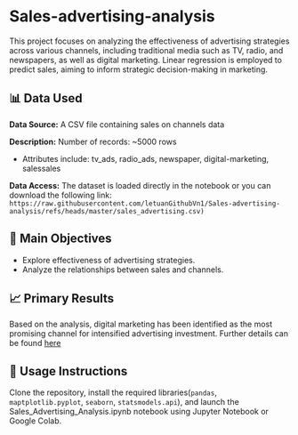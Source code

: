 # Sales-advertising-analysis
This project focuses on analyzing the effectiveness of advertising strategies across various channels, including traditional media such as TV, radio, and newspapers, as well as digital marketing. Linear regression is employed to predict sales, aiming to inform strategic decision-making in marketing.
## 📊 Data Used
**Data Source:** A CSV file containing sales on channels data 

**Description:**
   Number of records: ~5000 rows
  - Attributes include: tv_ads, radio_ads, newspaper, digital-marketing, salessales

**Data Access:** The dataset is loaded directly in the notebook or you can download the following link:  
`https://raw.githubusercontent.com/letuanGithubVn1/Sales-advertising-analysis/refs/heads/master/sales_advertising.csv)`
## 🎯 Main Objectives
- Explore effectiveness of advertising strategies.  
- Analyze the relationships between sales and channels.

## 📈 Primary Results
Based on the analysis, digital marketing has been identified as the most promising channel for intensified advertising investment. Further details can be found [here](https://github.com/letuanGithubVn1/Sales-advertising-analysis/blob/master/Sales_Advertising_Analysis.ipynb)

## 🚀 Usage Instructions
Clone the repository, install the required libraries(`pandas`, `maptplotlib.pyplot`, `seaborn`, `statsmodels.api`), and launch the Sales_Advertising_Analysis.ipynb notebook using Jupyter Notebook or Google Colab.
